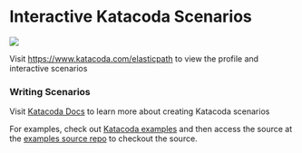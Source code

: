 # Interactive Katacoda Scenarios

[![](http://shields.katacoda.com/katacoda/elasticpath/count.svg)](https://www.katacoda.com/elasticpath "Get your profile on Katacoda.com")

Visit https://www.katacoda.com/elasticpath to view the profile and interactive scenarios

### Writing Scenarios
Visit [Katacoda Docs](https://www.katacoda.com/docs) to learn more about creating Katacoda scenarios

For examples, check out [Katacoda examples](https://github.com/katacoda/scenario-example) and then access the source at the [examples source repo](https://github.com/katacoda/scenario-examples.git) to checkout the source.
